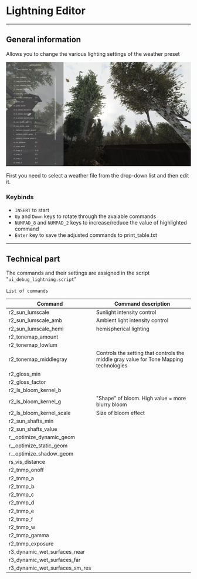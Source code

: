 # Lightning Editor

___

## General information

Allows you to change the various lighting settings of the weather preset

![lightning-editor centered](images/lightning-editor.png)

First you need to select a weather file from the drop-down list and then edit it.

### Keybinds

- `INSERT` to start
- `Up` and `Down` keys to rotate through the avaiable commands
- `NUMPAD_8` and `NUMPAD_2` keys to increase/reduce the value of highlighted command
- `Enter` key to save the adjusted commands to print_table.txt

___

## Technical part

The commands and their settings are assigned in the script "`ui_debug_lightning.script`"

`List of commands`

| Сommand | Command description |
|---|---|
| r2_sun_lumscale | Sunlight intensity control |
| r2_sun_lumscale_amb | Ambient light intensity control |
| r2_sun_lumscale_hemi | hemispherical lighting |
| r2_tonemap_amount |  |
| r2_tonemap_lowlum |  |
| r2_tonemap_middlegray | Controls the setting that controls the middle gray value for Tone Mapping technologies |
| r2_gloss_min |  |
| r2_gloss_factor |  |
| r2_ls_bloom_kernel_b |  |
| r2_ls_bloom_kernel_g | "Shape" of bloom. High value = more blurry bloom |
| r2_ls_bloom_kernel_scale | Size of bloom effect |
| r2_sun_shafts_min |  |
| r2_sun_shafts_value |  |
| r__optimize_dynamic_geom |  |
| r__optimize_static_geom |  |
| r__optimize_shadow_geom |  |
| rs_vis_distance |  |
| r2_tnmp_onoff |  |
| r2_tnmp_a |  |
| r2_tnmp_b |  |
| r2_tnmp_c |  |
| r2_tnmp_d |  |
| r2_tnmp_e |  |
| r2_tnmp_f |  |
| r2_tnmp_w |  |
| r2_tnmp_gamma |  |
| r2_tnmp_exposure |  |
| r3_dynamic_wet_surfaces_near |  |
| r3_dynamic_wet_surfaces_far |  |
| r3_dynamic_wet_surfaces_sm_res |  |
